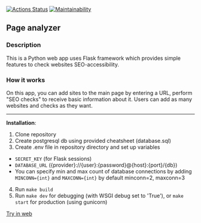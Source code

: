 [![Actions Status](https://github.com/sergey-royt/python-project-83/actions/workflows/hexlet-check.yml/badge.svg)](https://github.com/sergey-royt/python-project-83/actions)
[![Maintainability](https://api.codeclimate.com/v1/badges/5da3461e840fd0963c66/maintainability)](https://codeclimate.com/github/sergey-royt/python-project-83/maintainability)

## Page analyzer

### Description
This is a Python web app uses Flask framework
which provides simple features to check websites SEO-accessibility.

### How it works
On this app, you can add sites to the main page by entering a URL, 
perform "SEO checks" to receive basic information about it. 
Users can add as many websites and checks as they want.
___

**Installation**:
1. Clone repository
2. Create postgresql db using provided cheatsheet (database.sql)
3. Create .env file in repository directory and set up variables 
- `SECRET_KEY` (for Flask sessions)
- `DATABASE_URL` ({provider}://{user}:{password}@{host}:{port}/{db})
- You can specify min and max count of database connections by adding `MINCONN={int}` and `MAXCONN={int}`
by default minconn=2, maxconn=3
4. Run `make build`
5. Run `make dev` for debugging (with WSGI debug set to 'True'), or `make start` for production (using gunicorn)

[Try in web](https://page-analyzer-vqqh.onrender.com)
